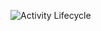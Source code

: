 ![Activity Lifecycle](https://developer.android.com/guide/components/images/activity_lifecycle.png)
